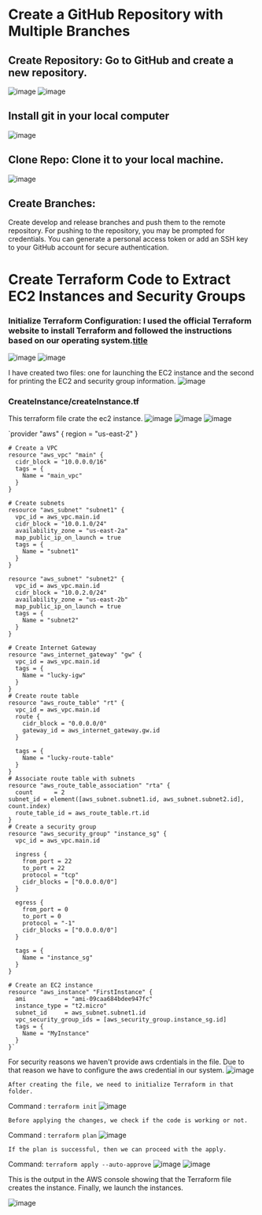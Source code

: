# Create a GitHub Repository with Multiple Branches
## Create Repository: Go to GitHub and create a new repository.
![image](https://github.com/LakshmanBolisetti/TCSDevOps/blob/master/Resources/1.png)
![image](https://github.com/LakshmanBolisetti/TCSDevOps/blob/master/Resources/2.png)

## Install git in your local computer
![image](https://github.com/LakshmanBolisetti/TCSDevOps/blob/master/Resources/3.png)
## Clone Repo: Clone it to your local machine.
![image](https://github.com/LakshmanBolisetti/TCSDevOps/blob/master/Resources/4.png)

## Create Branches:  
Create develop and release branches and push them to the remote repository.
For pushing to the repository, you may be prompted for credentials. You can generate a personal access token or add an SSH key to your GitHub account for secure authentication.

# Create Terraform Code to Extract EC2 Instances and Security Groups
### Initialize Terraform Configuration: I used the official Terraform website to install Terraform and followed the instructions based on our operating system.[title](https://developer.hashicorp.com/terraform/tutorials/aws-get-started/install-cli)
![image](https://github.com/LakshmanBolisetti/TCSDevOps/blob/master/Resources/5.png)
![image](https://github.com/LakshmanBolisetti/TCSDevOps/blob/master/Resources/6.png)

I have created two files: one for launching the EC2 instance and the second for printing the EC2 and security group information.
![image](https://github.com/LakshmanBolisetti/TCSDevOps/blob/master/Resources/7.png)

### CreateInstance/createInstance.tf
  This terraform file crate the ec2 instance.
  ![image](https://github.com/LakshmanBolisetti/TCSDevOps/blob/master/Resources/8.png)
  ![image](https://github.com/LakshmanBolisetti/TCSDevOps/blob/master/Resources/9.png)
  ![image](https://github.com/LakshmanBolisetti/TCSDevOps/blob/master/Resources/10.png)

`provider "aws" {
	  region = "us-east-2" 
	}
	
	# Create a VPC
	resource "aws_vpc" "main" {
	  cidr_block = "10.0.0.0/16"
	  tags = {
	    Name = "main_vpc"
	  }
	}
	
	# Create subnets
	resource "aws_subnet" "subnet1" {
	  vpc_id = aws_vpc.main.id
	  cidr_block = "10.0.1.0/24"
	  availability_zone = "us-east-2a" 
	  map_public_ip_on_launch = true
	  tags = {
	    Name = "subnet1"
	  }
	}
	
	resource "aws_subnet" "subnet2" {
	  vpc_id = aws_vpc.main.id
	  cidr_block = "10.0.2.0/24"
	  availability_zone = "us-east-2b"
	  map_public_ip_on_launch = true
	  tags = {
	    Name = "subnet2"
	  }
	}
	
	# Create Internet Gateway
	resource "aws_internet_gateway" "gw" {
	  vpc_id = aws_vpc.main.id
	  tags = {
	    Name = "lucky-igw"
	  }
	}
	# Create route table
	resource "aws_route_table" "rt" {
	  vpc_id = aws_vpc.main.id
	  route {
	    cidr_block = "0.0.0.0/0"
	    gateway_id = aws_internet_gateway.gw.id
	  }
	
	  tags = {
	    Name = "lucky-route-table"
	  }
	}
	# Associate route table with subnets
	resource "aws_route_table_association" "rta" {
	  count      = 2
	subnet_id = element([aws_subnet.subnet1.id, aws_subnet.subnet2.id], count.index)
	  route_table_id = aws_route_table.rt.id
	}
	# Create a security group
	resource "aws_security_group" "instance_sg" {
	  vpc_id = aws_vpc.main.id
	
	  ingress {
	    from_port = 22
	    to_port = 22
	    protocol = "tcp"
	    cidr_blocks = ["0.0.0.0/0"]
	  }
	
	  egress {
	    from_port = 0
	    to_port = 0
	    protocol = "-1"
	    cidr_blocks = ["0.0.0.0/0"]
	  }
	
	  tags = {
	    Name = "instance_sg"
	  }
	}
	
	# Create an EC2 instance
	resource "aws_instance" "FirstInstance" {
	  ami           = "ami-09caa684bdee947fc" 
	  instance_type = "t2.micro"
	  subnet_id     = aws_subnet.subnet1.id
	  vpc_security_group_ids = [aws_security_group.instance_sg.id]
	  tags = {
	    Name = "MyInstance"
	  }
	}`

 For security reasons we haven't provide aws crdentials in the file. Due to that reason we have to configure the aws credential in our system.
![image](https://github.com/LakshmanBolisetti/TCSDevOps/blob/master/Resources/11.png)

	After creating the file, we need to initialize Terraform in that folder.
Command : `terraform init`
![image](https://github.com/LakshmanBolisetti/TCSDevOps/blob/master/Resources/12.png)

	Before applying the changes, we check if the code is working or not. 
Command : `terraform plan`
![image](https://github.com/LakshmanBolisetti/TCSDevOps/blob/master/Resources/13.png)

	If the plan is successful, then we can proceed with the apply.
Command: `terraform apply --auto-approve`
![image](https://github.com/LakshmanBolisetti/TCSDevOps/blob/master/Resources/14.png)
![image](https://github.com/LakshmanBolisetti/TCSDevOps/blob/master/Resources/15.png)

This is the output in the AWS console showing that the Terraform file creates the instance. Finally, we launch the instances.

![image](https://github.com/LakshmanBolisetti/TCSDevOps/blob/master/Resources/16.png)







